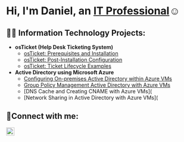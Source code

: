 <h1>Hi, I'm Daniel, an <a href="https://linkedin.com/in/Josh">IT Professional</a>☺</h1>

<h2>👨‍💻 Information Technology Projects:</h2>

- <b>osTicket (Help Desk Ticketing System)</b>
  - [osTicket: Prerequisites and Installation](https://github.com/daniel-house-create/osTicket-Installation)
  - [osTicket: Post-Installation Configuration](https://github.com/daniel-house-create/osTicket-Post-Install)
  - [osTicket: Ticket Lifecycle Examples](https://github.com/daniel-house-create/osTickets-Tickets)
- <b>Active Directory using Microsoft Azure</b>
  - [Configuring On-premises Active Directory within Azure VMs](https://github.com/daniel-house-create/active-directory-setup)
  - [Group Policy Management Active Directory with Azure VMs](https://github.com/daniel-house-create/gp-management-ad)
  - [DNS Cache and Creating CNAME with Azure VMs](
  - [Network Sharing in Active Directory with Azure VMs](

<h2>🤳Connect with me:</h2>

[<img align="left" alt="Josh | LinkedIn" width="22px" src="https://cdn.jsdelivr.net/npm/simple-icons@v3/icons/linkedin.svg" />][linkedin]

[linkedin]: (https://www.linkedin.com/in/daniel-house-b45579330/)

<!---
Daniel-House-create/Daniel-House-create is a ✨ special ✨ repository because its `README.md` (this file) appears on your GitHub profile.
You can click the Preview link to take a look at your changes.
--->
